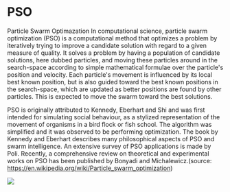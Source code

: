 # PSO
Particle Swarm Optimazation
In computational science, particle swarm optimization (PSO) is a computational method that optimizes a problem by iteratively trying to improve a candidate solution with regard to a given measure of quality. It solves a problem by having a population of candidate solutions, here dubbed particles, and moving these particles around in the search-space according to simple mathematical formulae over the particle's position and velocity. Each particle's movement is influenced by its local best known position, but is also guided toward the best known positions in the search-space, which are updated as better positions are found by other particles. This is expected to move the swarm toward the best solutions.

PSO is originally attributed to Kennedy, Eberhart and Shi and was first intended for simulating social behaviour, as a stylized representation of the movement of organisms in a bird flock or fish school. The algorithm was simplified and it was observed to be performing optimization. The book by Kennedy and Eberhart describes many philosophical aspects of PSO and swarm intelligence. An extensive survey of PSO applications is made by Poli. Recently, a comprehensive review on theoretical and experimental works on PSO has been published by Bonyadi and Michalewicz.(source: https://en.wikipedia.org/wiki/Particle_swarm_optimization)

![](img/ParticleSwarmArrowsAnimation.gif)
